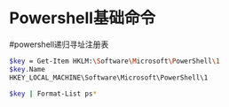 # Powershell基础命令

#powershell递归寻址注册表

```bash
$key = Get-Item HKLM:\Software\Microsoft\PowerShell\1
$key.Name
HKEY_LOCAL_MACHINE\Software\Microsoft\PowerShell\1

$key | Format-List ps*

```

